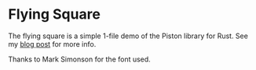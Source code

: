 # Flying Square

The flying square is a simple 1-file demo of the Piston library for Rust. See my [blog post](https://silverwingedseraph.net/piston-a-game-library-in-rust/) for more info.

Thanks to Mark Simonson for the font used.
